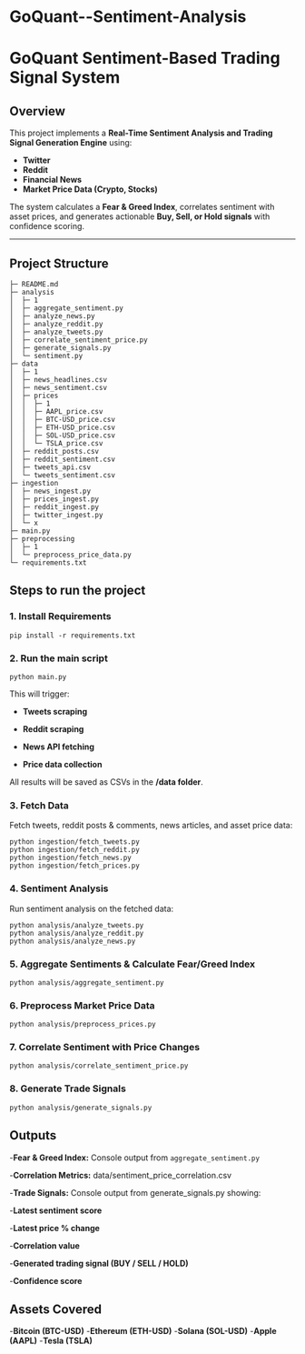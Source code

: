 # GoQuant--Sentiment-Analysis

# GoQuant Sentiment-Based Trading Signal System

## Overview
This project implements a **Real-Time Sentiment Analysis and Trading Signal Generation Engine** using:
- **Twitter**
- **Reddit**
- **Financial News**
- **Market Price Data (Crypto, Stocks)**

The system calculates a **Fear & Greed Index**, correlates sentiment with asset prices, and generates actionable **Buy, Sell, or Hold signals** with confidence scoring.

---

## Project Structure
``` 
├─ README.md
├─ analysis
│  ├─ 1
│  ├─ aggregate_sentiment.py
│  ├─ analyze_news.py
│  ├─ analyze_reddit.py
│  ├─ analyze_tweets.py
│  ├─ correlate_sentiment_price.py
│  ├─ generate_signals.py
│  └─ sentiment.py
├─ data
│  ├─ 1
│  ├─ news_headlines.csv
│  ├─ news_sentiment.csv
│  ├─ prices
│  │  ├─ 1
│  │  ├─ AAPL_price.csv
│  │  ├─ BTC-USD_price.csv
│  │  ├─ ETH-USD_price.csv
│  │  ├─ SOL-USD_price.csv
│  │  └─ TSLA_price.csv
│  ├─ reddit_posts.csv
│  ├─ reddit_sentiment.csv
│  ├─ tweets_api.csv
│  └─ tweets_sentiment.csv
├─ ingestion
│  ├─ news_ingest.py
│  ├─ prices_ingest.py
│  ├─ reddit_ingest.py
│  ├─ twitter_ingest.py
│  └─ x
├─ main.py
├─ preprocessing
│  ├─ 1
│  └─ preprocess_price_data.py
└─ requirements.txt
```

## Steps to run the project

### 1. Install Requirements
```
pip install -r requirements.txt
```

### 2. Run the main  script
```
python main.py
```
This will trigger:

- **Tweets scraping**

- **Reddit scraping**

- **News API fetching**

- **Price data collection**

All results will be saved as CSVs in the **/data folder**.

### 3. Fetch Data
Fetch tweets, reddit posts & comments, news articles, and asset price data:
```
python ingestion/fetch_tweets.py
python ingestion/fetch_reddit.py
python ingestion/fetch_news.py
python ingestion/fetch_prices.py

```

### 4. Sentiment Analysis
Run sentiment analysis on the fetched data:
```
python analysis/analyze_tweets.py
python analysis/analyze_reddit.py
python analysis/analyze_news.py

```

### 5. Aggregate Sentiments & Calculate Fear/Greed Index
```
python analysis/aggregate_sentiment.py
```

### 6. Preprocess Market Price Data
```
python analysis/preprocess_prices.py

```

### 7. Correlate Sentiment with Price Changes
```
python analysis/correlate_sentiment_price.py

```

### 8. Generate Trade Signals
```
python analysis/generate_signals.py

```

## Outputs
-**Fear & Greed Index:** Console output from ```aggregate_sentiment.py```

-**Correlation Metrics:** data/sentiment_price_correlation.csv

-**Trade Signals:** Console output from generate_signals.py showing:

-**Latest sentiment score**

-**Latest price % change**

-**Correlation value**

-**Generated trading signal (BUY / SELL / HOLD)**

-**Confidence score**

## Assets Covered
-**Bitcoin (BTC-USD)**
-**Ethereum (ETH-USD)**
-**Solana (SOL-USD)**
-**Apple (AAPL)**
-**Tesla (TSLA)**
